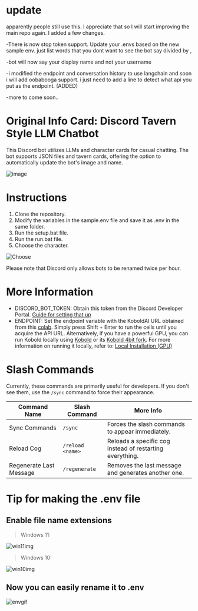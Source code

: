 # update
apparently people still use this. I appreciate that so I will start improving the main repo again. I added a few changes. 

-There is now stop token support. Update your .envs based on the new sample env. just list words that you dont want to see the bot say divided by , 

-bot will now say your display name and not your username

-i modified the endpoint and conversation history to use langchain and soon i will add oobabooga support. i just need to add a line to detect what api you put as the endpoint. (ADDED)

-more to come soon..

# Original Info Card: Discord Tavern Style LLM Chatbot

This Discord bot utilizes LLMs and character cards for casual chatting. The bot supports JSON files and tavern cards, offering the option to automatically update the bot's image and name.

![image](https://i.imgur.com/VPzquLom.png)

# Instructions

1. Clone the repository.
2. Modify the variables in the sample.env file and save it as .env in the same folder.
3. Run the setup.bat file.
4. Run the run.bat file.
5. Choose the character.

![Choose](https://i.imgur.com/qY6ZpB8.png)

Please note that Discord only allows bots to be renamed twice per hour.

# More Information

- DISCORD_BOT_TOKEN: Obtain this token from the Discord Developer Portal. [Guide for setting that up](https://rentry.org/discordbotguide)
- ENDPOINT: Set the endpoint variable with the KoboldAI URL obtained from this [colab](https://colab.research.google.com/github/koboldai/KoboldAI-Client/blob/main/colab/GPU.ipynb). Simply press Shift + Enter to run the cells until you acquire the API URL. Alternatively, if you have a powerful GPU, you can run Kobold locally using [Kobold](https://github.com/KoboldAI/KoboldAI-Client) or its [Kobold 4bit fork](https://github.com/0cc4m/KoboldAI).
  For more information on running it locally, refer to: [Local Installation (GPU)](https://docs.alpindale.dev/local-installation-(gpu)/kobold/)

# Slash Commands

Currently, these commands are primarily useful for developers. If you don't see them, use the `/sync` command to force their appearance.

| Command Name          | Slash Command   | More Info                                                      |
|-----------------------|-----------------|----------------------------------------------------------------|
| Sync Commands         | `/sync`         | Forces the slash commands to appear immediately.               |
| Reload Cog            | `/reload <name>`| Reloads a specific cog instead of restarting everything.       |
| Regenerate Last Message| `/regenerate`   | Removes the last message and generates another one.             |

# Tip for making the .env file
## Enable file name extensions
> Windows 11:

![win11img](https://i.imgur.com/HayEcPol.png)
> Windows 10:

![win10img](https://i.imgur.com/BsmMUjo.png)
## Now you can easily rename it to .env
![envgif](https://github.com/ausboss/PygDiscordBot/blob/main/how-to-env.gif)
